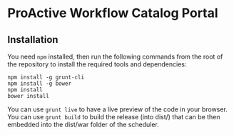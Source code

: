 # ProActive Workflow Catalog Portal

## Installation

You need `npm` installed, then run the following commands from the root of the repository to install the required tools and dependencies:
```
npm install -g grunt-cli
npm install -g bower
npm install
bower install
```

You can use `grunt live` to have a live preview of the code in your browser.
You can use `grunt build` to build the release (into dist/) that can be then embedded into the dist/war folder of the scheduler.
